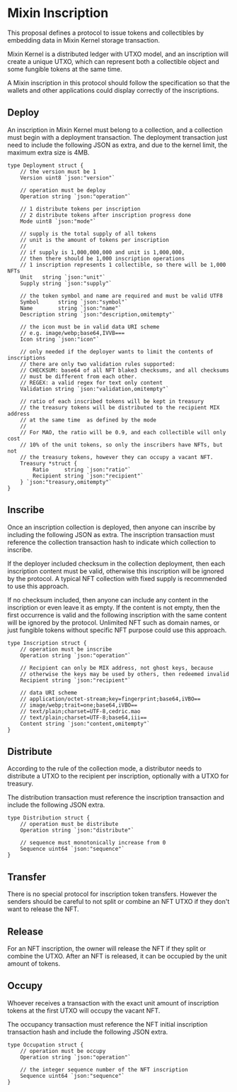 # Mixin Inscription

This proposal defines a protocol to issue tokens and collectibles by embedding data in Mixin Kernel storage transaction.

Mixin Kernel is a distributed ledger with UTXO model, and an inscription will create a unique UTXO, which can represent both a collectible object and some fungible tokens at the same time.

A Mixin inscription in this protocol should follow the specification so that the wallets and other applications could display correctly of the inscriptions.

## Deploy

An inscription in Mixin Kernel must belong to a collection, and a collection must begin with a deployment transaction. The deployment transaction just need to include the following JSON as extra, and due to the kernel limit, the maximum extra size is 4MB.

```golang
type Deployment struct {
	// the version must be 1
	Version uint8 `json:"version"`

	// operation must be deploy
	Operation string `json:"operation"`

	// 1 distribute tokens per inscription
	// 2 distribute tokens after inscription progress done
	Mode uint8 `json:"mode"`

	// supply is the total supply of all tokens
	// unit is the amount of tokens per inscription
	//
	// if supply is 1,000,000,000 and unit is 1,000,000,
	// then there should be 1,000 inscription operations
	// 1 inscription represents 1 collectible, so there will be 1,000 NFTs
	Unit   string `json:"unit"`
	Supply string `json:"supply"`

	// the token symbol and name are required and must be valid UTF8
	Symbol      string `json:"symbol"`
	Name        string `json:"name"`
	Description string `json:"description,omitempty"`

	// the icon must be in valid data URI scheme
	// e.g. image/webp;base64,IVVB===
	Icon string `json:"icon"`

	// only needed if the deployer wants to limit the contents of inscriptions
	// there are only two validation rules supported:
	// CHECKSUM: base64 of all NFT blake3 checksums, and all checksums
	// must be different from each other.
	// REGEX: a valid regex for text only content
	Validation string `json:"validation,omitempty"`

	// ratio of each inscribed tokens will be kept in treasury
	// the treasury tokens will be distributed to the recipient MIX address
	// at the same time  as defined by the mode
	//
	// For MAO, the ratio will be 0.9, and each collectible will only cost
	// 10% of the unit tokens, so only the inscribers have NFTs, but not
	// the treasury tokens, however they can occupy a vacant NFT.
	Treasury *struct {
		Ratio     string `json:"ratio"`
		Recipient string `json:"recipient"`
	} `json:"treasury,omitempty"`
}
```

## Inscribe

Once an inscription collection is deployed, then anyone can inscribe by including the following JSON as extra. The inscription transaction must reference the collection transaction hash to indicate which collection to inscribe.

If the deployer included checksum in the collection deployment, then each inscription content must be valid, otherwise this inscription will be ignored by the protocol. A typical NFT collection with fixed supply is recommended to use this approach.

If no checksum included, then anyone can include any content in the inscription or even leave it as empty. If the content is not empty, then the first occurrence is valid and the following inscription with the same content will be ignored by the protocol. Unlimited NFT such as domain names, or just fungible tokens without specific NFT purpose could use this approach.

```golang
type Inscription struct {
	// operation must be inscribe
	Operation string `json:"operation"`

	// Recipient can only be MIX address, not ghost keys, because
	// otherwise the keys may be used by others, then redeemed invalid
	Recipient string `json:"recipient"`

	// data URI scheme
	// application/octet-stream;key=fingerprint;base64,iVBO==
	// image/webp;trait=one;base64,iVBO==
	// text/plain;charset=UTF-8,cedric.mao
	// text/plain;charset=UTF-8;base64,iii==
	Content string `json:"content,omitempty"`
}
```

## Distribute

According to the rule of the collection mode, a distributor needs to distribute a UTXO to the recipient per inscription, optionally with a UTXO for treasury.

The distribution transaction must reference the inscription transaction and include the following JSON extra.

```golang
type Distribution struct {
	// operation must be distribute
	Operation string `json:"distribute"`

	// sequence must monotonically increase from 0
	Sequence uint64 `json:"sequence"`
}
```

## Transfer

There is no special protocol for inscription token transfers. However the senders should be careful to not split or combine an NFT UTXO if they don't want to release the NFT.

## Release

For an NFT inscription, the owner will release the NFT if they split or combine the UTXO. After an NFT is released, it can be occupied by the unit amount of tokens.

## Occupy

Whoever receives a transaction with the exact unit amount of inscription tokens at the first UTXO will occupy the vacant NFT.

The occupancy transaction must reference the NFT initial inscription transaction hash and include the following JSON extra.

```golang
type Occupation struct {
	// operation must be occupy
	Operation string `json:"operation"`

	// the integer sequence number of the NFT inscription
	Sequence uint64 `json:"sequence"`
}
```
